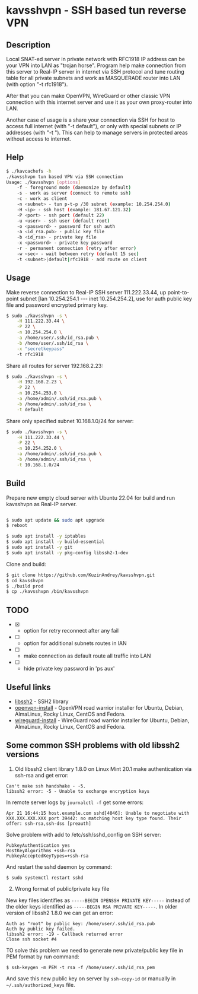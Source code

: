 # kavsshvpn - SSH based tun reverse VPN

## Description

Local SNAT-ed server in private network with RFC1918 IP address can be
your VPN into LAN as "trojan horse". Program help make connection from
this server to Real-IP server in internet via SSH protocol and tune
routing table for all private subnets and work as MASQUERADE router
into LAN (with option "-t rfc1918").

After that you can make OpenVPN, WireGuard or other classic VPN connection
with this internet server and use it as your own proxy-router into LAN.

Another case of usage is a share your connection via SSH for host
to access full internet (with "-t default"), or only with special subnets
or IP addresses (with "-t <subnet>"). This can help to manage servers
in protected areas without access to internet.

## Help

```bash
$ ./kavcachefs -h
./kavsshvpn tun based VPN via SSH connection
Usage: ./kavsshvpn [options]
	-f - foreground mode (daemonize by default)
	-s - work as server (connect to remote ssh)
	-c - work as client
	-n <subnet> - tun p-t-p /30 subnet (example: 10.254.254.0)
	-H <ip> - ssh host (example: 181.67.121.32)
	-P <port> - ssh port (default 22)
	-u <user> - ssh user (default root)
	-o <password> - password for ssh auth
	-a <id_rsa.pub> - public key file
	-b <id_rsa> - private key file
	-x <password> - private key password
	-r - permanent connection (retry after error)
	-w <sec> - wait between retry (default 15 sec)
	-t <subnet>|default|rfc1918 - add route on client
```

## Usage

Make reverse connection to Real-IP SSH server 111.222.33.44, up point-to-point
subnet [lan 10.254.254.1 --- inet 10.254.254.2], use for auth public key file
and password encrypted primary key.
```bash
$ sudo ./kavsshvpn -s \
	-H 111.222.33.44 \
	-P 22 \
	-n 10.254.254.0 \
	-a /home/user/.ssh/id_rsa.pub \
	-b /home/user/.ssh/id_rsa \
	-x "secretkeypass"
	-t rfc1918
```

Share all routes for server 192.168.2.23:
```bash
$ sudo ./kavsshvpn -s \
	-H 192.168.2.23 \
	-P 22 \
	-n 10.254.253.0 \
	-a /home/admin/.ssh/id_rsa.pub \
	-b /home/admin/.ssh/id_rsa \
	-t default
```

Share only specified subnet 10.168.1.0/24 for server:
```bash
$ sudo ./kavsshvpn -s \
	-H 111.222.33.44 \
	-P 22 \
	-n 10.254.252.0 \
	-a /home/admin/.ssh/id_rsa.pub \
	-b /home/admin/.ssh/id_rsa \
	-t 10.168.1.0/24
```

## Build

Prepare new empty cloud server with Ubuntu 22.04 for build and run kavsshvpn
as Real-IP server.

```bash

$ sudo apt update && sudo apt upgrade
$ reboot

$ sudo apt install -y iptables
$ sudo apt install -y build-essential
$ sudo apt install -y git
$ sudo apt install -y pkg-config libssh2-1-dev
```

Clone and build:
```bash
$ git clone https://github.com/KuzinAndrey/kavsshvpn.git
$ cd kavsshvpn
$ ./build prod
$ cp ./kavsshvpn /bin/kavsshvpn
```

## TODO

- [x] - option for retry reconnect after any fail
- [ ] - option for additional subnets routes in lAN
- [ ] - make connection as default route all traffic into LAN
- [ ] - hide private key password in 'ps aux'

## Useful links

- [libssh2](https://github.com/libssh2/libssh2) - SSH2 library
- [openvpn-install](https://github.com/Nyr/openvpn-install) - OpenVPN road warrior installer for Ubuntu, Debian, AlmaLinux, Rocky Linux, CentOS and Fedora.
- [wireguard-install](https://github.com/Nyr/wireguard-install) - WireGuard road warrior installer for Ubuntu, Debian, AlmaLinux, Rocky Linux, CentOS and Fedora.

## Some common SSH problems with old libssh2 versions

1. Old libssh2 client library 1.8.0 on Linux Mint 20.1 make authentication via ssh-rsa and get error:

```
Can't make ssh handshake - -5.
libssh2 error: -5 - Unable to exchange encryption keys
```
In remote server logs by `journalctl -f` get some errors:
```
Apr 21 16:44:15 host.example.com sshd[4046]: Unable to negotiate with XXX.XXX.XXX.XXX port 39442: no matching host key type found. Their offer: ssh-rsa,ssh-dss [preauth]
```
Solve problem with add to /etc/ssh/sshd_config on SSH server:
```
PubkeyAuthentication yes
HostKeyAlgorithms +ssh-rsa
PubkeyAcceptedKeyTypes=+ssh-rsa
```
And restart the sshd daemon by command:
```
$ sudo systemctl restart sshd
```

2. Wrong format of public/private key file

New key files identifies as `-----BEGIN OPENSSH PRIVATE KEY-----` instead of the older keys identified
as `-----BEGIN RSA PRIVATE KEY-----`. In older version of libssh2 1.8.0 we can get an error:
```
Auth as "root" by public key: /home/user/.ssh/id_rsa.pub
Auth by public key failed.
libssh2 error: -19 - Callback returned error
Close ssh socket #4
```
TO solve this problem we need to generate new private/public key file in PEM format by run command:
```
$ ssh-keygen -m PEM -t rsa -f /home/user/.ssh/id_rsa_pem
```
And save this new public key on server by `ssh-copy-id` or manually in `~/.ssh/authorized_keys` file.

